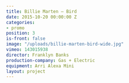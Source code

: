 ```yaml
---
title: Billie Marten — Bird
date: 2015-10-20 00:00:00 Z
categories:
- promo
position: 3
is-front: false
image: "/uploads/billie-marten-bird-wide.jpg"
vimeo: 143015938
director: Franklyn Banks
production-company: Gas + Electric
equipment: Arri Alexa Mini
layout: project
---
```



